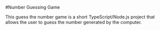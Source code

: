 #Number Guessing Game

This guess the number game is a short TypeScript/Node.js project that allows the user to guess the number generated by the computer. 

